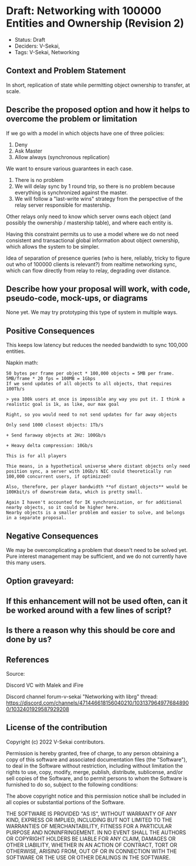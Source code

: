# Draft: Networking with 100000 Entities and Ownership (Revision 2)

- Status: Draft <!-- draft | proposed | rejected | accepted | deprecated | superseded by -->
- Deciders: V-Sekai,
- Tags: V-Sekai, Networking

## Context and Problem Statement

In short, replication of state while permitting object ownership to transfer, at scale.

## Describe the proposed option and how it helps to overcome the problem or limitation

If we go with a model in which objects have one of three policies:

1. Deny
2. Ask Master
3. Allow always (synchronous replication)

We want to ensure various guarantees in each case.

1. There is no problem
2. We will delay sync by 1 round trip, so there is no problem because everything is synchronized against the master.
3. We will follow a "last-write wins" strategy from the perspective of the relay server responsible for mastership.

Other relays only need to know which server owns each object (and possibly the ownership / mastership table), and where each entity is.

Having this constraint permits us to use a model where we do not need consistent and transactional global information about object ownership,
which allows the system to be simpler.

Idea of separation of presence queries (who is here, reliably, tricky to figure out who of 100000 clients is relevant?) from realtime networking sync,
which can flow directly from relay to relay, degrading over distance.

## Describe how your proposal will work, with code, pseudo-code, mock-ups, or diagrams

None yet. We may try prototyping this type of system in multiple ways.

## Positive Consequences <!-- improvement of quality attribute satisfaction, follow-up decisions required -->

This keeps low latency but reduces the needed bandwidth to sync 100,000 entities.

Napkin math:

    50 bytes per frame per object * 100,000 objects = 5MB per frame.
    5MB/frame * 20 fps = 100MB = 1Gbps
    If we send updates of all objects to all objects, that requires 100Tb/s

    > yea 100k users at once is impossible any way you put it. I think a realistic goal is 1k, as like, our max goal

    Right, so you would need to not send updates for far away objects

    Only send 1000 closest objects: 1Tb/s

    + Send faraway objects at 2Hz: 100Gb/s

    + Heavy delta compression: 10Gb/s

    This is for all players

    Thie means, in a hypothetical universe where distant objects only need position sync, a server with 10Gb/s NIC could theoretically run 100,000 concurrent users, if optimizzed!

    Also, therefore, per player bandwidth **of distant objects** would be 100Kbit/s of downstream data, which is pretty small.

    Again I haven't accounted for IK synchronization, or for additional nearby objects, so it could be higher here.
    Nearby objects is a smaller problem and easier to solve, and belongs in a separate proposal.

## Negative Consequences <!-- compromising quality attribute, follow-up decisions required -->

We may be overcomplicating a problem that doesn't need to be solved yet. Pure interest management may be sufficient, and we do not currently have this many users.

## Option graveyard:

## If this enhancement will not be used often, can it be worked around with a few lines of script?

## Is there a reason why this should be core and done by us?

## References

Source:

Discord VC with Malek and iFire

Discord channel forum-v-sekai "Networking with librg" thread: https://discord.com/channels/471446618156040210/1031379649776848900/1032401929587929208

## License of the contribution

Copyright (c) 2022 V-Sekai contributors.

Permission is hereby granted, free of charge, to any person obtaining a copy of this software and associated documentation files (the "Software"), to deal in the Software without restriction, including without limitation the rights to use, copy, modify, merge, publish, distribute, sublicense, and/or sell copies of the Software, and to permit persons to whom the Software is furnished to do so, subject to the following conditions:

The above copyright notice and this permission notice shall be included in all copies or substantial portions of the Software.

THE SOFTWARE IS PROVIDED "AS IS", WITHOUT WARRANTY OF ANY KIND, EXPRESS OR IMPLIED, INCLUDING BUT NOT LIMITED TO THE WARRANTIES OF MERCHANTABILITY, FITNESS FOR A PARTICULAR PURPOSE AND NONINFRINGEMENT. IN NO EVENT SHALL THE AUTHORS OR COPYRIGHT HOLDERS BE LIABLE FOR ANY CLAIM, DAMAGES OR OTHER LIABILITY, WHETHER IN AN ACTION OF CONTRACT, TORT OR OTHERWISE, ARISING FROM, OUT OF OR IN CONNECTION WITH THE SOFTWARE OR THE USE OR OTHER DEALINGS IN THE SOFTWARE.
